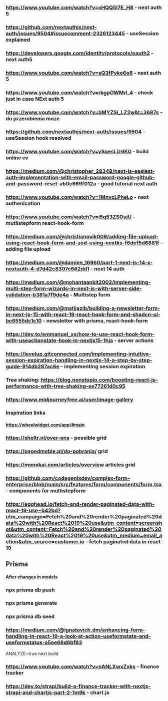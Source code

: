 ### https://www.youtube.com/watch?v=xHQQ5I7E_H8 - next auth 5

### https://github.com/nextauthjs/next-auth/issues/9504#issuecomment-2326123445 - useSession explained

### https://developers.google.com/identity/protocols/oauth2 - next auth5

### https://www.youtube.com/watch?v=sQ3fPyko6o8 - next auth 5

### https://www.youtube.com/watch?v=rkgpOWMrI_4 - check just in case NExt auth 5

### https://www.youtube.com/watch?v=bMYZSi_LZ2w&t=3687s - do przerobienia moze

### https://github.com/nextauthjs/next-auth/issues/9504 - useSession hook resolved

### https://www.youtube.com/watch?v=ySqesLjz6K0 - build online cv

### https://medium.com/@christopher_28348/next-js-easiest-auth-implementation-with-email-password-google-github-and-password-reset-ab0c669f012a - good tutorial next auth

### https://www.youtube.com/watch?v=1MnvcLPheLo - next authenication

### https://www.youtube.com/watch?v=i5q53ZSOvjU - mutlistepform react-hook-form

### https://medium.com/@christianovik009/adding-file-upload-using-react-hook-form-and-zod-using-nextks-f6def5d6881f - adding file upload

### https://medium.com/@damien_16960/part-1-next-js-14-x-nextauth-4-d7d42c8307c6#2dd1 - next 14 auth

### https://medium.com/@mohantaankit2002/implementing-multi-step-form-wizards-in-next-js-with-server-side-validation-b381a7f9de4a - Multistep form

### https://medium.com/@matijazib/building-a-newsletter-form-in-next-js-15-with-react-19-react-hook-form-and-shadcn-ui-bc6555dc1c10 - newsletter with prisma, react-hook-form

### https://dev.to/emmanuel_xs/how-to-use-react-hook-form-with-useactionstate-hook-in-nextjs15-1hja - server actions

### https://levelup.gitconnected.com/implementing-intuitive-session-expiration-handling-in-nextjs-14-a-step-by-step-guide-914db287ac6e - implementing session expiration

### Tree shaking: https://blog.nonstopio.com/boosting-react-js-performance-with-tree-shaking-ee77261d0c95

### https://www.midjourneyfree.ai/user/image-gallery

### Inspiration links

#### https://wheelwidget.com/app/#main

### https://sheltr.nl/over-ons - possible grid

### https://pagedmeble.pl/do-pobrania/ grid

### https://monokai.com/articles/overview articles grid

### https://github.com/codegenixdev/complex-form-enterprise/blob/main/src/features/form/components/form.tsx - components for multistepform

### https://egghead.io/fetch-and-render-paginated-data-with-react-19-use~b42bd?utm_campaign=Fetch%20and%20render%20paginated%20data%20with%20React%2019%20use&utm_content=screenshot&utm_content=Fetch%20and%20render%20paginated%20data%20with%20React%2019%20use&utm_medium=email_action&utm_source=customer.io - fetch paginated data in react-19

## Prisma

#### After changes in models

### npx prisma db push

### npx prisma generate

### npx prisma db seed

### https://medium.com/@ignatovich.dm/enhancing-form-handling-in-react-19-a-look-at-action-useformstate-and-useformstatus-a5ee68d6bf93

ANALYZE=true next build

### https://www.youtube.com/watch?v=nANLXwxZxks - finance tracker

### https://dev.to/strapi/build-a-finance-tracker-with-nextjs-strapi-and-chartjs-part-2-1m9k - chart.js
